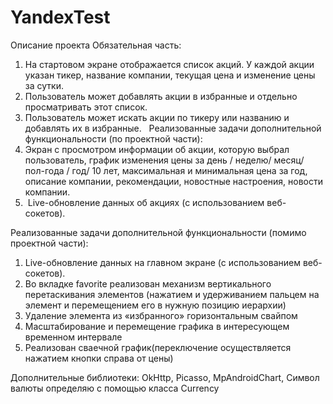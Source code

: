# YandexTest

Описание проекта
Обязательная часть:
  1. На стартовом экране отображается список акций. У каждой акции указан тикер, название компании, 
  текущая цена и изменение цены за сутки. 
  2. Пользователь может добавлять акции в избранные и отдельно просматривать этот список. 
  3. Пользователь может искать акции по тикеру или названию и добавлять их в избранные.  
Реализованные задачи дополнительной функциональности (по проектной части): 
  1. Экран с просмотром информации об акции, которую выбрал пользователь, график изменения цены 
  за день / неделю/ месяц/ пол-года / год/ 10 лет, максимальная и минимальная цена за год, описание компании, 
  рекомендации, новостные настроения, новости компании.
  2.  Live-обновление данных об акциях (с использованием веб-сокетов). 
		
Реализованные задачи дополнительной функциональности (помимо проектной части): 
  1. Live-обновление данных на главном экране (с использованием веб-сокетов). 
  2. Во вкладке favorite реализован механизм вертикального перетаскивания элементов (нажатием и удерживанием 
  пальцем на элемент и перемещением его в нужную позицию иерархии)
  3. Удаление элемента из «избранного» горизонтальным свайпом
  4. Масштабирование и перемещение графика в интересующем временном интервале
  5. Реализован сваечной график(переключение осуществляется нажатием кнопки справа от цены)
		
Дополнительные библиотеки: OkHttp, Picasso, MpAndroidChart, 
Символ валюты определяю с помощью класса Currency 
